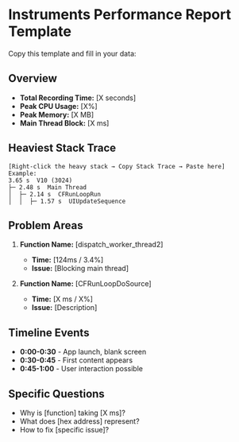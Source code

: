 # Instruments Performance Report Template

Copy this template and fill in your data:

## Overview
- **Total Recording Time:** [X seconds]
- **Peak CPU Usage:** [X%]
- **Peak Memory:** [X MB]
- **Main Thread Block:** [X ms]

## Heaviest Stack Trace
```
[Right-click the heavy stack → Copy Stack Trace → Paste here]
Example:
3.65 s  V10 (3024)
├─ 2.48 s  Main Thread
│  ├─ 2.14 s  CFRunLoopRun
│  │  ├─ 1.57 s  UIUpdateSequence
```

## Problem Areas
1. **Function Name:** [dispatch_worker_thread2]
   - **Time:** [124ms / 3.4%]
   - **Issue:** [Blocking main thread]

2. **Function Name:** [CFRunLoopDoSource]
   - **Time:** [X ms / X%]
   - **Issue:** [Description]

## Timeline Events
- **0:00-0:30** - App launch, blank screen
- **0:30-0:45** - First content appears
- **0:45-1:00** - User interaction possible

## Specific Questions
- Why is [function] taking [X ms]?
- What does [hex address] represent?
- How to fix [specific issue]?


